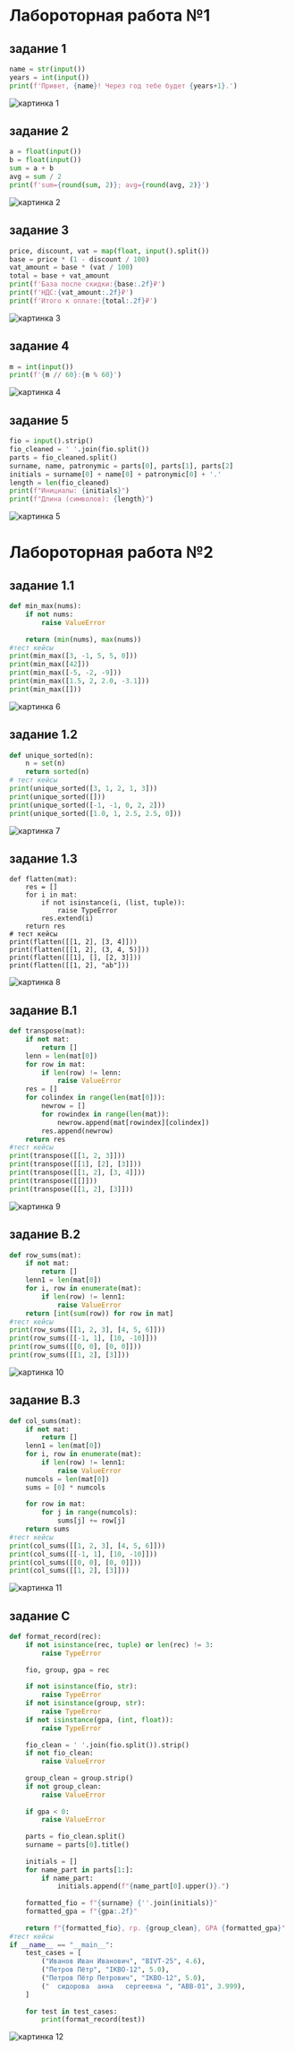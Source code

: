 # Лабороторная работа №1
## задание 1
```python
name = str(input())
years = int(input())
print(f'Привет, {name}! Через год тебе будет {years+1}.')
```
![картинка 1](./images/lab01/01ex.png)
## задание 2
```python 
a = float(input())
b = float(input())
sum = a + b
avg = sum / 2
print(f'sum={round(sum, 2)}; avg={round(avg, 2)}')
```
![картинка 2](./images/lab01/02ex.png)

## задание 3
```python
price, discount, vat = map(float, input().split())
base = price * (1 - discount / 100)
vat_amount = base * (vat / 100)
total = base + vat_amount
print(f'База после скидки:{base:.2f}₽')
print(f'НДС:{vat_amount:.2f}₽')
print(f'Итого к оплате:{total:.2f}₽')
```
![картинка 3](./images/lab01/03ex.png)

## задание 4
```python
m = int(input())
print(f'{m // 60}:{m % 60}')
```
![картинка 4](./images/lab01/04ex.png)
## задание 5
```python
fio = input().strip()
fio_cleaned = ' '.join(fio.split())
parts = fio_cleaned.split()
surname, name, patronymic = parts[0], parts[1], parts[2]
initials = surname[0] + name[0] + patronymic[0] + '.'
length = len(fio_cleaned)
print(f"Инициалы: {initials}")
print(f"Длина (символов): {length}")
```
![картинка 5](./images/lab01/05ex.png)

# Лабороторная работа №2
## задание 1.1
```python
def min_max(nums):
    if not nums:
        raise ValueError
    
    return (min(nums), max(nums))
#тест кейсы
print(min_max([3, -1, 5, 5, 0]))
print(min_max([42]))
print(min_max([-5, -2, -9]))
print(min_max([1.5, 2, 2.0, -3.1]))
print(min_max([]))
```
![картинка 6](./images/lab02/01.png)
## задание 1.2
```python
def unique_sorted(n):
    n = set(n)
    return sorted(n)
# тест кейсы
print(unique_sorted([3, 1, 2, 1, 3]))
print(unique_sorted([]))
print(unique_sorted([-1, -1, 0, 2, 2]))
print(unique_sorted([1.0, 1, 2.5, 2.5, 0]))
```
![картинка 7](./images/lab02/1_2_ex_lab02.png)

## задание 1.3
```pyhton
def flatten(mat):
    res = []
    for i in mat:
        if not isinstance(i, (list, tuple)):
            raise TypeError
        res.extend(i)
    return res
# тест кейсы
print(flatten([[1, 2], [3, 4]]))
print(flatten([[1, 2], (3, 4, 5)]))
print(flatten([[1], [], [2, 3]]))
print(flatten([[1, 2], "ab"]))
```
![картинка 8](./images/lab02/1_3_ex_lab02.png)
## задание B.1
```python
def transpose(mat):
    if not mat:
        return []
    lenn = len(mat[0])
    for row in mat:
        if len(row) != lenn:
            raise ValueError
    res = []
    for colindex in range(len(mat[0])):
        newrow = []
        for rowindex in range(len(mat)):
            newrow.append(mat[rowindex][colindex])
        res.append(newrow)
    return res
#тест кейсы
print(transpose([[1, 2, 3]]))
print(transpose([[1], [2], [3]]))
print(transpose([[1, 2], [3, 4]]))
print(transpose([[]]))
print(transpose([[1, 2], [3]]))
```
![картинка 9](./images/lab02/B1_lab02.png)

## задание B.2
```python
def row_sums(mat):
    if not mat:
        return []
    lenn1 = len(mat[0])
    for i, row in enumerate(mat):
        if len(row) != lenn1:
            raise ValueError
    return [int(sum(row)) for row in mat]
#тест кейсы
print(row_sums([[1, 2, 3], [4, 5, 6]]))
print(row_sums([[-1, 1], [10, -10]]))
print(row_sums([[0, 0], [0, 0]]))
print(row_sums([[1, 2], [3]]))
```
![картинка 10](./images/lab02/B_2_lab02.png)

## задание B.3
```python
def col_sums(mat):
    if not mat:
        return []
    lenn1 = len(mat[0])
    for i, row in enumerate(mat):
        if len(row) != lenn1:
            raise ValueError
    numcols = len(mat[0])
    sums = [0] * numcols
    
    for row in mat:
        for j in range(numcols):
            sums[j] += row[j]
    return sums
#тест кейсы
print(col_sums([[1, 2, 3], [4, 5, 6]]))
print(col_sums([[-1, 1], [10, -10]]))
print(col_sums([[0, 0], [0, 0]]))
print(col_sums([[1, 2], [3]]))
```
![картинка 11](./images/lab02/B_3_lab02.png)
## задание C
```python
def format_record(rec):
    if not isinstance(rec, tuple) or len(rec) != 3:
        raise TypeError
    
    fio, group, gpa = rec
    
    if not isinstance(fio, str):
        raise TypeError
    if not isinstance(group, str):
        raise TypeError
    if not isinstance(gpa, (int, float)):
        raise TypeError
    
    fio_clean = ' '.join(fio.split()).strip()
    if not fio_clean:
        raise ValueError
    
    group_clean = group.strip()
    if not group_clean:
        raise ValueError
    
    if gpa < 0:
        raise ValueError
    
    parts = fio_clean.split()
    surname = parts[0].title()
    
    initials = []
    for name_part in parts[1:]:
        if name_part:
            initials.append(f"{name_part[0].upper()}.")
    
    formatted_fio = f"{surname} {''.join(initials)}"
    formatted_gpa = f"{gpa:.2f}"
    
    return f"{formatted_fio}, гр. {group_clean}, GPA {formatted_gpa}"
#тест кейсы
if __name__ == "__main__":
    test_cases = [
        ("Иванов Иван Иванович", "BIVT-25", 4.6),
        ("Петров Пётр", "IKBO-12", 5.0),
        ("Петров Пётр Петрович", "IKBO-12", 5.0),
        ("  сидорова  анна   сергеевна ", "ABB-01", 3.999),
    ]
    
    for test in test_cases:
        print(format_record(test))
```
![картинка 12](./images/lab02/C_lab02.png)